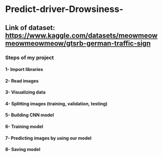 # Predict-driver-Drowsiness-
## Link of dataset: https://www.kaggle.com/datasets/meowmeowmeowmeowmeow/gtsrb-german-traffic-sign
### Steps of my project
#### 1- Import libraries
#### 2- Read images
#### 3- Visualizing data
#### 4- Splitting images (training, validation, testing)
#### 5- Building CNN model 
#### 6- Training model 
#### 7- Predicting images by using our model 
#### 8- Saving model
